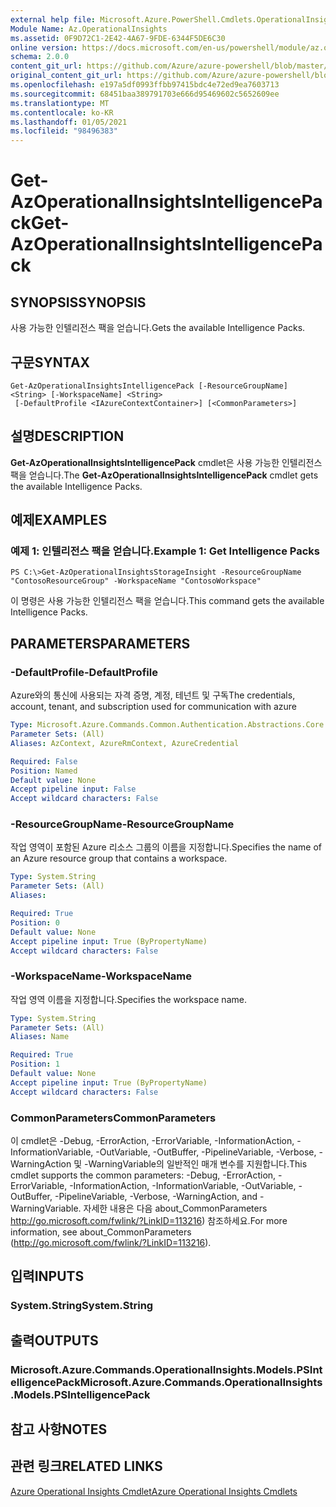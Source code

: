 ```yaml
---
external help file: Microsoft.Azure.PowerShell.Cmdlets.OperationalInsights.dll-Help.xml
Module Name: Az.OperationalInsights
ms.assetid: 0F9D72C1-2E42-4A67-9FDE-6344F5DE6C30
online version: https://docs.microsoft.com/en-us/powershell/module/az.operationalinsights/get-azoperationalinsightsintelligencepack
schema: 2.0.0
content_git_url: https://github.com/Azure/azure-powershell/blob/master/src/OperationalInsights/OperationalInsights/help/Get-AzOperationalInsightsIntelligencePack.md
original_content_git_url: https://github.com/Azure/azure-powershell/blob/master/src/OperationalInsights/OperationalInsights/help/Get-AzOperationalInsightsIntelligencePack.md
ms.openlocfilehash: e197a5df0993ffbb97415bdc4e72ed9ea7603713
ms.sourcegitcommit: 68451baa389791703e666d95469602c5652609ee
ms.translationtype: MT
ms.contentlocale: ko-KR
ms.lasthandoff: 01/05/2021
ms.locfileid: "98496383"
---
```

# <span data-ttu-id="ce17e-101">Get-AzOperationalInsightsIntelligencePack</span><span class="sxs-lookup"><span data-stu-id="ce17e-101">Get-AzOperationalInsightsIntelligencePack</span></span>

## <span data-ttu-id="ce17e-102">SYNOPSIS</span><span class="sxs-lookup"><span data-stu-id="ce17e-102">SYNOPSIS</span></span>
<span data-ttu-id="ce17e-103">사용 가능한 인텔리전스 팩을 얻습니다.</span><span class="sxs-lookup"><span data-stu-id="ce17e-103">Gets the available Intelligence Packs.</span></span>

## <span data-ttu-id="ce17e-104">구문</span><span class="sxs-lookup"><span data-stu-id="ce17e-104">SYNTAX</span></span>

```
Get-AzOperationalInsightsIntelligencePack [-ResourceGroupName] <String> [-WorkspaceName] <String>
 [-DefaultProfile <IAzureContextContainer>] [<CommonParameters>]
```

## <span data-ttu-id="ce17e-105">설명</span><span class="sxs-lookup"><span data-stu-id="ce17e-105">DESCRIPTION</span></span>
<span data-ttu-id="ce17e-106">**Get-AzOperationalInsightsIntelligencePack** cmdlet은 사용 가능한 인텔리전스 팩을 얻습니다.</span><span class="sxs-lookup"><span data-stu-id="ce17e-106">The **Get-AzOperationalInsightsIntelligencePack** cmdlet gets the available Intelligence Packs.</span></span>

## <span data-ttu-id="ce17e-107">예제</span><span class="sxs-lookup"><span data-stu-id="ce17e-107">EXAMPLES</span></span>

### <span data-ttu-id="ce17e-108">예제 1: 인텔리전스 팩을 얻습니다.</span><span class="sxs-lookup"><span data-stu-id="ce17e-108">Example 1: Get Intelligence Packs</span></span>
```
PS C:\>Get-AzOperationalInsightsStorageInsight -ResourceGroupName "ContosoResourceGroup" -WorkspaceName "ContosoWorkspace"
```

<span data-ttu-id="ce17e-109">이 명령은 사용 가능한 인텔리전스 팩을 얻습니다.</span><span class="sxs-lookup"><span data-stu-id="ce17e-109">This command gets the available Intelligence Packs.</span></span>

## <span data-ttu-id="ce17e-110">PARAMETERS</span><span class="sxs-lookup"><span data-stu-id="ce17e-110">PARAMETERS</span></span>

### <span data-ttu-id="ce17e-111">-DefaultProfile</span><span class="sxs-lookup"><span data-stu-id="ce17e-111">-DefaultProfile</span></span>
<span data-ttu-id="ce17e-112">Azure와의 통신에 사용되는 자격 증명, 계정, 테넌트 및 구독</span><span class="sxs-lookup"><span data-stu-id="ce17e-112">The credentials, account, tenant, and subscription used for communication with azure</span></span>

```yaml
Type: Microsoft.Azure.Commands.Common.Authentication.Abstractions.Core.IAzureContextContainer
Parameter Sets: (All)
Aliases: AzContext, AzureRmContext, AzureCredential

Required: False
Position: Named
Default value: None
Accept pipeline input: False
Accept wildcard characters: False
```

### <span data-ttu-id="ce17e-113">-ResourceGroupName</span><span class="sxs-lookup"><span data-stu-id="ce17e-113">-ResourceGroupName</span></span>
<span data-ttu-id="ce17e-114">작업 영역이 포함된 Azure 리소스 그룹의 이름을 지정합니다.</span><span class="sxs-lookup"><span data-stu-id="ce17e-114">Specifies the name of an Azure resource group that contains a workspace.</span></span>

```yaml
Type: System.String
Parameter Sets: (All)
Aliases:

Required: True
Position: 0
Default value: None
Accept pipeline input: True (ByPropertyName)
Accept wildcard characters: False
```

### <span data-ttu-id="ce17e-115">-WorkspaceName</span><span class="sxs-lookup"><span data-stu-id="ce17e-115">-WorkspaceName</span></span>
<span data-ttu-id="ce17e-116">작업 영역 이름을 지정합니다.</span><span class="sxs-lookup"><span data-stu-id="ce17e-116">Specifies the workspace name.</span></span>

```yaml
Type: System.String
Parameter Sets: (All)
Aliases: Name

Required: True
Position: 1
Default value: None
Accept pipeline input: True (ByPropertyName)
Accept wildcard characters: False
```

### <span data-ttu-id="ce17e-117">CommonParameters</span><span class="sxs-lookup"><span data-stu-id="ce17e-117">CommonParameters</span></span>
<span data-ttu-id="ce17e-118">이 cmdlet은 -Debug, -ErrorAction, -ErrorVariable, -InformationAction, -InformationVariable, -OutVariable, -OutBuffer, -PipelineVariable, -Verbose, -WarningAction 및 -WarningVariable의 일반적인 매개 변수를 지원합니다.</span><span class="sxs-lookup"><span data-stu-id="ce17e-118">This cmdlet supports the common parameters: -Debug, -ErrorAction, -ErrorVariable, -InformationAction, -InformationVariable, -OutVariable, -OutBuffer, -PipelineVariable, -Verbose, -WarningAction, and -WarningVariable.</span></span> <span data-ttu-id="ce17e-119">자세한 내용은 다음 about_CommonParameters http://go.microsoft.com/fwlink/?LinkID=113216) 참조하세요.</span><span class="sxs-lookup"><span data-stu-id="ce17e-119">For more information, see about_CommonParameters (http://go.microsoft.com/fwlink/?LinkID=113216).</span></span>

## <span data-ttu-id="ce17e-120">입력</span><span class="sxs-lookup"><span data-stu-id="ce17e-120">INPUTS</span></span>

### <span data-ttu-id="ce17e-121">System.String</span><span class="sxs-lookup"><span data-stu-id="ce17e-121">System.String</span></span>

## <span data-ttu-id="ce17e-122">출력</span><span class="sxs-lookup"><span data-stu-id="ce17e-122">OUTPUTS</span></span>

### <span data-ttu-id="ce17e-123">Microsoft.Azure.Commands.OperationalInsights.Models.PSIntelligencePack</span><span class="sxs-lookup"><span data-stu-id="ce17e-123">Microsoft.Azure.Commands.OperationalInsights.Models.PSIntelligencePack</span></span>

## <span data-ttu-id="ce17e-124">참고 사항</span><span class="sxs-lookup"><span data-stu-id="ce17e-124">NOTES</span></span>

## <span data-ttu-id="ce17e-125">관련 링크</span><span class="sxs-lookup"><span data-stu-id="ce17e-125">RELATED LINKS</span></span>

[<span data-ttu-id="ce17e-126">Azure Operational Insights Cmdlet</span><span class="sxs-lookup"><span data-stu-id="ce17e-126">Azure Operational Insights Cmdlets</span></span>](./Az.OperationalInsights.md)


